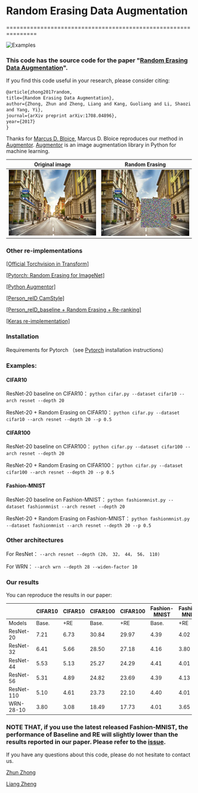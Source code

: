 # Random Erasing Data Augmentation
===============================================================

![Examples](all_examples-page-001.jpg)

### This code has the source code for the paper "[Random Erasing Data Augmentation](https://arxiv.org/abs/1708.04896)".

If you find this code useful in your research, please consider citing:

    @article{zhong2017random,
    title={Random Erasing Data Augmentation},
    author={Zhong, Zhun and Zheng, Liang and Kang, Guoliang and Li, Shaozi and Yang, Yi},
    journal={arXiv preprint arXiv:1708.04896},
    year={2017}
    }

Thanks for [Marcus D. Bloice](https://github.com/mdbloice), Marcus D. Bloice reproduces our method in [Augmentor](http://augmentor.readthedocs.io/en/master/code.html#Augmentor.Pipeline.Pipeline.random_erasing). [Augmentor](http://augmentor.readthedocs.io/en/master/index.html) is an image augmentation library in Python for machine learning.

| Original image                                                                                             | Random Erasing                                                                                                                        |
|----------------------------------------------------------------------------------------------------------------------------|--------------------------------------------------------------------------------------------------------------------------------------------------------|
| ![Original](https://raw.githubusercontent.com/mdbloice/AugmentorFiles/master/UsageGuide/city-road-street-italy-scaled.jpg) | ![Original](https://raw.githubusercontent.com/mdbloice/AugmentorFiles/master/UsageGuide/city-road-street-italy-animation.gif) |


### Other re-implementations

[\[Official Torchvision in Transform\]](https://pytorch.org/docs/master/torchvision/transforms.html#torchvision.transforms.RandomErasing)

[\[Pytorch: Random Erasing for ImageNet\]](https://github.com/rwightman/pytorch-image-models)

[\[Python Augmentor\]](http://augmentor.readthedocs.io/en/master/code.html#Augmentor.Pipeline.Pipeline.random_erasing)

[\[Person_reID CamStyle\]](https://github.com/zhunzhong07/CamStyle)

[\[Person_reID_baseline + Random Erasing + Re-ranking\]](https://github.com/layumi/Person_reID_baseline_pytorch)

[\[Keras re-implementation\]](https://github.com/yu4u/cutout-random-erasing)


### Installation

Requirements for Pytorch （see [Pytorch](http://pytorch.org/) installation instructions）

### Examples:

#### CIFAR10

ResNet-20 baseline on CIFAR10：
    ```
    python cifar.py --dataset cifar10 --arch resnet --depth 20
    ```
    
ResNet-20 + Random Erasing on CIFAR10：
    ```
    python cifar.py --dataset cifar10 --arch resnet --depth 20 --p 0.5
    ```

#### CIFAR100

ResNet-20 baseline on CIFAR100：
    ```
    python cifar.py --dataset cifar100 --arch resnet --depth 20
    ```
    
ResNet-20 + Random Erasing on CIFAR100：
    ```
    python cifar.py --dataset cifar100 --arch resnet --depth 20 --p 0.5
    ```

#### Fashion-MNIST


ResNet-20 baseline on Fashion-MNIST：
    ```
    python fashionmnist.py --dataset fashionmnist --arch resnet --depth 20
    ```
    
ResNet-20 + Random Erasing on Fashion-MNIST：
    ```
    python fashionmnist.py --dataset fashionmnist --arch resnet --depth 20 --p 0.5
    ```

### Other architectures

For ResNet： 
    ```
    --arch resnet --depth (20， 32， 44， 56， 110)
    ```

For WRN：
    ```
    --arch wrn --depth 28 --widen-factor 10
    ```

### Our results

You can reproduce the results in our paper:

| |  CIFAR10 | CIFAR10| CIFAR100 | CIFAR100| Fashion-MNIST | Fashion-MNIST|
| -----   | -----  | ----  | -----  | ----  | -----  | ----  |
|Models |  Base. | +RE | Base. | +RE | Base. | +RE |
|ResNet-20 |  7.21 | 6.73 | 30.84 | 29.97 | 4.39 | 4.02 |
|ResNet-32 |  6.41 | 5.66 | 28.50 | 27.18 | 4.16 | 3.80 |
|ResNet-44 |  5.53 | 5.13 | 25.27 | 24.29 | 4.41 | 4.01 |
|ResNet-56 |  5.31 | 4.89| 24.82 | 23.69 | 4.39 | 4.13 |
|ResNet-110 |  5.10 | 4.61 | 23.73 | 22.10 | 4.40 | 4.01 |
|WRN-28-10 |  3.80 | 3.08 | 18.49 | 17.73 | 4.01 | 3.65 |

### NOTE THAT, if you use the latest released Fashion-MNIST, the performance of Baseline and RE will slightly lower than the results reported in our paper. Please refer to the [issue](https://github.com/zhunzhong07/Random-Erasing/issues/9).



If you have any questions about this code, please do not hesitate to contact us.

[Zhun Zhong](http://zhunzhong.site)

[Liang Zheng](http://liangzheng.com.cn)
